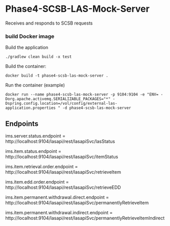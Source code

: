 # Phase4-SCSB-LAS-Mock-Server
Receives and responds to SCSB requests

### build Docker image
Build the application
```
./gradlew clean build -x test
```
Build the container:
```
docker build -t phase4-scsb-las-mock-server .
```
Run the container (example)
```
docker run --name phase4-scsb-las-mock-server -p 9104:9104 -e "ENV= -Dorg.apache.activemq.SERIALIZABLE_PACKAGES="*" -Dspring.config.location=/vol/config/external-las-application.properties " -d phase4-scsb-las-mock-server
```

## Endpoints
ims.server.status.endpoint = http://localhost:9104/lasapi/rest/lasapiSvc/lasStatus

ims.item.status.endpoint = http://localhost:9104/lasapi/rest/lasapiSvc/itemStatus

ims.item.retrieval.order.endpoint = http://localhost:9104/lasapi/rest/lasapiSvc/retrieveItem

ims.item.edd.order.endpoint = http://localhost:9104/lasapi/rest/lasapiSvc/retrieveEDD

ims.item.permanent.withdrawal.direct.endpoint = http://localhost:9104/lasapi/rest/lasapiSvc/permanentlyRetrieveItem

ims.item.permanent.withdrawal.indirect.endpoint = http://localhost:9104/lasapi/rest/lasapiSvc/permanentlyRetrieveItemIndirect
